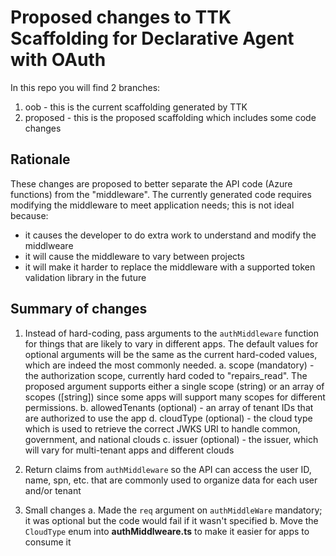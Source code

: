 # Proposed changes to TTK Scaffolding for Declarative Agent with OAuth

In this repo you will find 2 branches:

1. oob - this is the current scaffolding generated by TTK
1. proposed - this is the proposed scaffolding which includes some code changes

## Rationale

These changes are proposed to better separate the API code (Azure functions) from the "middleware". The currently generated code requires modifying the middleware to meet application needs; this is not ideal because:

* it causes the developer to do extra work to understand and modify the middlweare
* it will cause the middleware to vary between projects
* it will make it harder to replace the middleware with a supported token validation library in the future

## Summary of changes

1. Instead of hard-coding, pass arguments to the `authMiddleware` function for things that are likely to vary in different apps. The default values for optional arguments will be the same as the current hard-coded values, which are indeed the most commonly needed.
    a. scope (mandatory) - the authorization scope, currently hard coded to "repairs_read". The proposed argument supports either a single scope (string) or an array of scopes ([string]) since some apps will support many scopes for different permissions.
    b. allowedTenants (optional) - an array of tenant IDs that are authorized to use the app
    d. cloudType (optional) - the cloud type which is used to retrieve the correct JWKS URI to handle common, government, and national clouds
    c. issuer (optional) - the issuer, which will vary for multi-tenant apps and different clouds

2. Return claims from `authMiddleware` so the API can access the user ID, name, spn, etc. that are commonly used to organize data for each user and/or tenant

3. Small changes
    a. Made the `req` argument on `authMiddleWare` mandatory; it was optional but the code would fail if it wasn't specified
    b. Move the `CloudType` enum into **authMiddlweare.ts** to make it easier for apps to consume it
